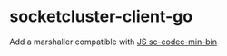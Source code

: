 # socketcluster-client-go

Add a marshaller compatible with [JS sc-codec-min-bin](https://github.com/SocketCluster/sc-codec-min-bin)